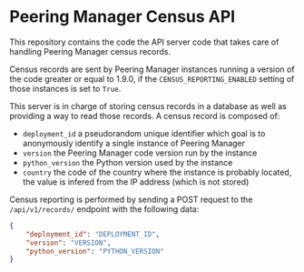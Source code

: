 # Peering Manager Census API

This repository contains the code the API server code that takes care of
handling Peering Manager census records.

Census records are sent by Peering Manager instances running a version of the
code greater or equal to 1.9.0, if the `CENSUS_REPORTING_ENABLED` setting of
those instances is set to `True`.

This server is in charge of storing census records in a database as well as
providing a way to read those records. A census record is composed of:

* `deployment_id` a pseudorandom unique identifier which goal is to
  anonymously identify a single instance of Peering Manager
* `version` the Peering Manager code version run by the instance
* `python_version` the Python version used by the instance
* `country` the code of the country where the instance is probably located,
  the value is infered from the IP address (which is not stored)

Census reporting is performed by sending a POST request to the
`/api/v1/records/` endpoint with the following data:

```json
{
    "deployment_id": "DEPLOYMENT_ID",
    "version": "VERSION",
    "python_version": "PYTHON_VERSION"
}
```
